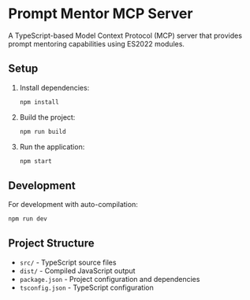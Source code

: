 # Prompt Mentor MCP Server

A TypeScript-based Model Context Protocol (MCP) server that provides prompt mentoring capabilities using ES2022 modules.

## Setup

1. Install dependencies:

   ```bash
   npm install
   ```

2. Build the project:

   ```bash
   npm run build
   ```

3. Run the application:
   ```bash
   npm start
   ```

## Development

For development with auto-compilation:

```bash
npm run dev
```

## Project Structure

- `src/` - TypeScript source files
- `dist/` - Compiled JavaScript output
- `package.json` - Project configuration and dependencies
- `tsconfig.json` - TypeScript configuration
